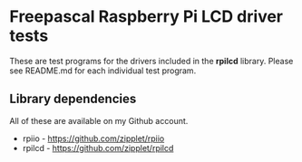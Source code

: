 # Freepascal Raspberry Pi LCD driver tests

These are test programs for the drivers included in the __rpilcd__ library. Please see README.md for each individual test program.

## Library dependencies

All of these are available on my Github account.

* rpiio - https://github.com/zipplet/rpiio
* rpilcd - https://github.com/zipplet/rpilcd
